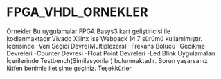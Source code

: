 # FPGA_VHDL_ORNEKLER
Örnekler
Bu uygulamalar FPGA Basys3 kart geliştiricisi ile kodlanmaktadır.Vivado Xilinx Ise Webpack 14.7 sürümü kullanılmıştır. İçerisinde 
-Veri Seçici Devre(Multiplexers)
-Frekans Bölücü
-Gecikme Devreleri
-Counter Devresi
-Float Point Devreleri
-Led Blink Uygulamaları
İçerilerinde Testbench(Similasyonlar) bulunmaktadır.
Sorun yaşarsanız lütfen benimle iletişime geçiniz.
Teşekkürler
